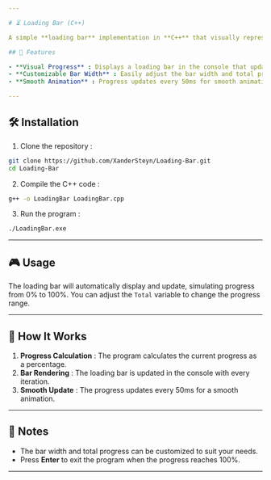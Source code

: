 ```yaml
---

# ⏳ Loading Bar (C++)

A simple **loading bar** implementation in **C++** that visually represents progress in the terminal. It displays a dynamic bar that fills up as a task progresses.

## 🚀 Features

- **Visual Progress** : Displays a loading bar in the console that updates in real-time.
- **Customizable Bar Width** : Easily adjust the bar width and total progress.
- **Smooth Animation** : Progress updates every 50ms for smooth animation.

---
```


## 🛠 Installation

1. Clone the repository :

```bash
git clone https://github.com/XanderSteyn/Loading-Bar.git
cd Loading-Bar
```

2. Compile the C++ code :

```bash
g++ -o LoadingBar LoadingBar.cpp
```

3. Run the program :

```bash
./LoadingBar.exe
```

---

## 🎮 Usage

The loading bar will automatically display and update, simulating progress from 0% to 100%. You can adjust the `Total` variable to change the progress range.

---

## 🛑 How It Works

1. **Progress Calculation** : The program calculates the current progress as a percentage.
2. **Bar Rendering** : The loading bar is updated in the console with every iteration.
3. **Smooth Update** : The progress updates every 50ms for a smooth animation.

---

## 📌 Notes

- The bar width and total progress can be customized to suit your needs.
- Press **Enter** to exit the program when the progress reaches 100%.

---
